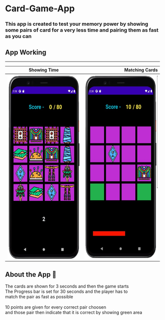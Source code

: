 # Card-Game-App
### This app is created to test your memory power by showing some pairs of card for a very less time and pairing them as fast as you can  

## App Working
-------
| Showing Time        |   Matching Cards             | 
| ------------- | ---------:|
| <img src ="screen1.jpg" height = "600" width = "300">     | <img src ="screen2.jpg" height = "600" width = "300">|

## About the App 🥇
The cards are shown for 3 seconds and then the game starts <br />
The Progress bar is set for 30 seconds and the player has to <br />
match the pair as fast as possible <br /><br />
10 points are given for every correct pair choosen <br />
and those pair then indicate that it is correct by showing green area
